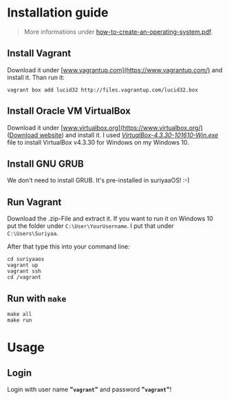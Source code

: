 # Installation guide

> More informations under [how-to-create-an-operating-system.pdf](https://github.com/SuriyaaKudoIsc/suriyaaos/blob/4f6bb618a663e68a131c6f325ba2202ca4f90503/how-to-create-an-operating-system.pdf).

## Install Vagrant

Download it under [www.vagrantup.com](https://www.vagrantup.com/) and install it. Than run it:

    vagrant	box add	lucid32	http://files.vagrantup.com/lucid32.box

## Install Oracle VM VirtualBox

Download it under [www.virtualbox.org](https://www.virtualbox.org/) ([Download website](https://download.virtualbox.org/virtualbox/)) and install it.
I used *[VirtualBox-4.3.30-101610-Win.exe](https://download.virtualbox.org/virtualbox/4.3.30/VirtualBox-4.3.30-101610-Win.exe)* file to install VirtualBox v4.3.30 for Windows on my Windows 10.

## Install GNU GRUB

We don't need to install GRUB. It's pre-installed in suriyaaOS! :-)

## Run Vagrant

Download the .zip-File and extract it. If you want to run it on Windows 10 put the folder under `C:\User\YourUsername`.
I put that under `C:\Users\Suriyaa`.

After that type this into your command line:

    cd suriyaaos
    vagrant	up
    vagrant ssh
    cd /vagrant

## Run with `make`

    make all
    make run

# Usage

## Login

Login with user name **"`vagrant`"** and password **"`vagrant`"**!
